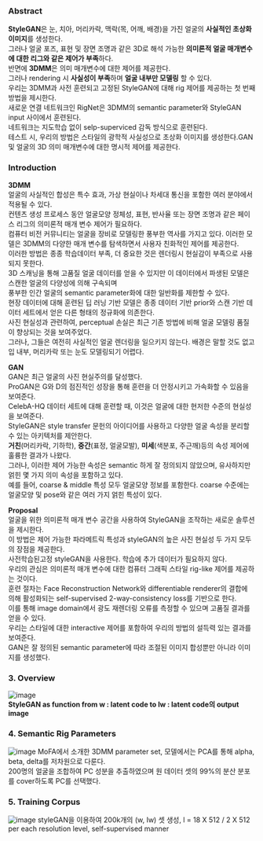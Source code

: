### Abstract

**StyleGAN**은 눈, 치아, 머리카락, 맥락(목, 어깨, 배경)을 가진 얼굴의 **사실적인 초상화 이미지**를 생성한다.  
그러나 얼굴 포즈, 표현 및 장면 조명과 같은 3D로 해석 가능한 **의미론적 얼굴 매개변수에 대한 리그와 같은 제어가 부족**하다.  
반면에 **3DMM**은 의미 매개변수에 대한 제어를 제공한다.  
그러나 rendering 시 **사실성이 부족**하며 **얼굴 내부만 모델링** 할 수 있다.  
우리는 3DMM과 사전 훈련되고 고정된 StyleGAN에 대해 rig 제어를 제공하는 첫 번째 방법을 제시한다.  
새로운 연결 네트워크인 RigNet은 3DMM의 semantic parameter와 StyleGAN input 사이에서 훈련된다.  
네트워크는 지도학습 없이 selp-superviced 감독 방식으로 훈련된다.  
테스트 시, 우리의 방법은 스타일의 광학적 사실성으로 초상화 이미지를 생성한다.GAN 및 얼굴의 3D 의미 매개변수에 대한 명시적 제어를 제공한다.  

### Introduction  
  
**3DMM**  
얼굴의 사실적인 합성은 특수 효과, 가상 현실이나 차세대 통신을 포함한 여러 분야에서 적용될 수 있다.  
컨텐츠 생성 프로세스 동안 얼굴모양 정체성, 표현, 반사율 또는 장면 조명과 같은 페이스 리그의 의미론적 매개 변수 제어가 필요하다.  
컴퓨터 비전 커뮤니티는 얼굴을 장비로 모델링한 풍부한 역사를 가지고 있다. 이러한 모델은 3DMM의 다양한 매개 변수를 탐색하면서 사용자 친화적인 제어를 제공한다.  
이러한 방법은 종종 학습데이터 부족, 더 중요한 것은 렌더링시 현실감이 부족으로 사용되지 못한다.  
3D 스캐닝을 통해 고품질 얼굴 데이터를 얻을 수 있지만 이 데이터에서 파생된 모델은 스캔한 얼굴의 다양성에 의해 구속되며  
풍부한 인간 얼굴의 semantic parameter화에 대한 일반화를 제한할 수 있다.  
현장 데이터에 대해 훈련된 딥 러닝 기반 모델은 종종 데이터 기반 prior와 스캔 기반 데이터 세트에서 얻은 다른 형태의 정규화에 의존한다.  
사진 현실성과 관련하여, perceptual 손실은 최근 기존 방법에 비해 얼굴 모델링 품질이 향상되는 것을 보여주었다.  
그러나, 그들은 여전히 사실적인 얼굴 렌더링을 일으키지 않는다. 배경은 말할 것도 없고 입 내부, 머리카락 또는 눈도 모델링되기 어렵다.  

**GAN**  
GAN은 최근 얼굴의 사진 현실주의를 달성했다.  
ProGAN은 G와 D의 점진적인 성장을 통해 훈련을 더 안정시키고 가속화할 수 있음을 보여준다.  
CelebA-HQ 데이터 세트에 대해 훈련할 때, 이것은 얼굴에 대한 현저한 수준의 현실성을 보여준다.  
StyleGAN은 style transfer 문헌의 아이디어를 사용하고 다양한 얼굴 속성을 분리할 수 있는 아키텍처를 제안한다.  
**거친**(머리카락, 기하학), **중간**(표정, 얼굴모발), **미세**(색분포, 주근깨)등의 속성 제어에 훌륭한 결과가 나왔다.  
그러나, 이러한 제어 가능한 속성은 semantic 하게 잘 정의되지 않았으며, 유사하지만 얽힌 몇 가지 의미 속성을 포함하고 있다.  
예를 들어, coarse & middle 특성 모두 얼굴모양 정보를 포함한다. coarse 수준에는 얼굴모양 및 pose와 같은 여러 가지 얽힌 특성이 있다.  

**Proposal**  
얼굴을 위한 의미론적 매개 변수 공간을 사용하여 StyleGAN을 조작하는 새로운 솔루션을 제시한다.  
이 방법은 제어 가능한 파라메트릭 특성과 styleGAN의 높은 사진 현실성 두 가지 모두의 장점을 제공한다.  
사전학습된고정 styleGAN을 사용한다. 학습에 추가 데이터가 필요하지 않다.  
우리의 관심은 의미론적 매개 변수에 대한 컴퓨터 그래픽 스타일 rig-like 제어를 제공하는 것이다.  
훈련 절차는 Face Reconstruction Network와 differentiable renderer의 결합에 의해 활성화되는 self-supervised 2-way-consistency loss를 기반으로 한다.  
이를 통해 image domain에서 광도 재렌더링 오류를 측정할 수 있으며 고품질 결과를 얻을 수 있다.  
우리는 스타일에 대한 interactive 제어를 포함하여 우리의 방법의 설득력 있는 결과를 보여준다.  
GAN은 잘 정의된 semantic parameter에 따라 조절된 이미지 합성뿐만 아니라 이미지를 생성했다.  

### 3. Overview

![image](https://user-images.githubusercontent.com/40943064/122589553-5b960a00-d09b-11eb-9a4f-a48d5152ef79.png)  
**StyleGAN as function from w : latent code to Iw : latent code의 output image**

### 4. Semantic Rig Parameters
![image](https://user-images.githubusercontent.com/40943064/122594579-27721780-d0a2-11eb-9f12-283c0449ba7d.png)
MoFA에서 소개한 3DMM parameter set, 모델에서는 PCA를 통해 alpha, beta, delta를 저차원으로 다룬다.  
200명의 얼굴을 조합하여 PC 성분을 추출하였으며 원 데이터 셋의 99%의 분산 분포를 cover하도록 PC를 선택했다.  

### 5. Training Corpus

![image](https://user-images.githubusercontent.com/40943064/122593641-e88f9200-d0a0-11eb-9b8d-93be7d11886d.png)
styleGAN을 이용하여 200k개의 (w, Iw) 셋 생성, l = 18 X 512 / 2 X 512 per each resolution level, self-supervised manner  





